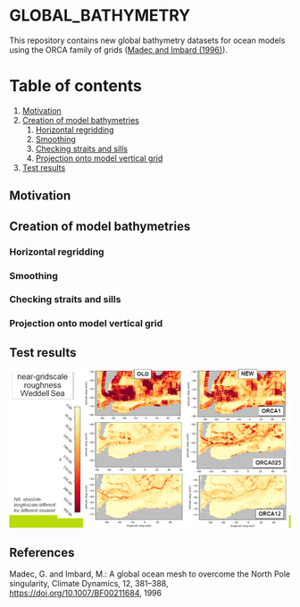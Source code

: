 # GLOBAL_BATHYMETRY
This repository contains new global bathymetry datasets for ocean models using the ORCA family of 
grids ([Madec and Imbard (1996)](#madec_and_imbard_1996)). 

# Table of contents
1. [Motivation](#motivation)
2. [Creation of model bathymetries](#creation-of-model-bathymetries)
   1. [Horizontal regridding](#horizontal-regridding)
   2. [Smoothing](#smoothing)
   3. [Checking straits and sills](#checking-straits-and-sills)
   4. [Projection onto model vertical grid](#projection-onto-model-vertical-grid)
3. [Test results](#test-results)

## Motivation

## Creation of model bathymetries
### Horizontal regridding
### Smoothing
### Checking straits and sills
### Projection onto model vertical grid

## Test results
<img title="gridscale roughness in Weddell Sea" 
alt="Alt text" src="Weddell_Sea_roughness.png">


## References

<a name="madec_and_imbard_1996"></a>
Madec, G. and Imbard, M.: A global ocean mesh to overcome the North Pole singularity, Climate Dynamics, 12, 381–388,
https://doi.org/10.1007/BF00211684, 1996

